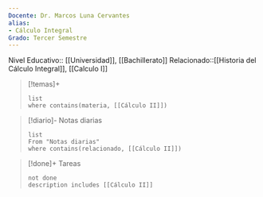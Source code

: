 ```yaml
---
Docente: Dr. Marcos Luna Cervantes
alias: 
- Cálculo Integral
Grado: Tercer Semestre
---
```

Nivel Educativo:: [[Universidad]], [[Bachillerato]]
Relacionado::[[Historia del Cálculo Integral]], [[Calculo I]]

>[!temas]+
>```dataview
>list 
>where contains(materia, [[Cálculo II]])
>```

>[!diario]- Notas diarias
>```dataview 
>list 
>From "Notas diarias"
>where contains(relacionado, [[Cálculo II]])
>```

>[!done]+ Tareas
>```tasks 
>not done 
>description includes [[Cálculo II]]
>```